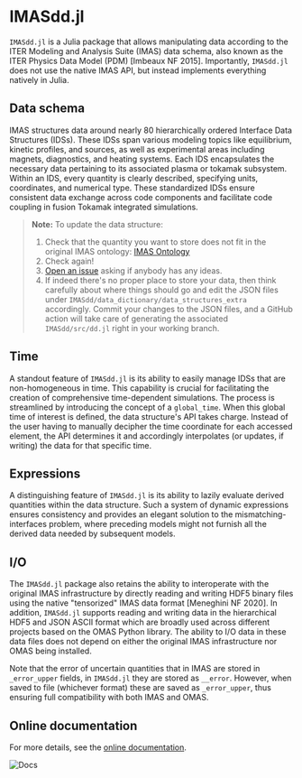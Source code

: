 # IMASdd.jl

`IMASdd.jl` is a Julia package that allows manipulating data according to the ITER Modeling and Analysis Suite (IMAS) data schema, also known as the ITER Physics Data Model (PDM) [Imbeaux NF 2015]. Importantly, `IMASdd.jl` does not use the native IMAS API, but instead implements everything natively in Julia.

## Data schema

IMAS structures data around nearly 80 hierarchically ordered Interface Data Structures (IDSs). These IDSs span various modeling topics like equilibrium, kinetic profiles, and sources, as well as experimental areas including magnets, diagnostics, and heating systems. Each IDS encapsulates the necessary data pertaining to its associated plasma or tokamak subsystem. Within an IDS, every quantity is clearly described, specifying units, coordinates, and numerical type. These standardized IDSs ensure consistent data exchange across code components and facilitate code coupling in fusion Tokamak integrated simulations.

> **Note:** To update the data structure:
>
> 1. Check that the quantity you want to store does not fit in the original IMAS ontology: [IMAS Ontology](https://gafusion.github.io/omas/schema.html)
> 2. Check again!
> 3. [Open an issue](https://github.com/ProjectTorreyPines/IMASdd.jl/issues) asking if anybody has any ideas.
> 4. If indeed there's no proper place to store your data, then think carefully about where things should go and edit the JSON files under `IMASdd/data_dictionary/data_structures_extra` accordingly. Commit your changes to the JSON files, and a GitHub action will take care of generating the associated `IMASdd/src/dd.jl` right in your working branch.

## Time

A standout feature of `IMASdd.jl` is its ability to easily manage IDSs that are non-homogeneous in time. This capability is crucial for facilitating the creation of comprehensive time-dependent simulations. The process is streamlined by introducing the concept of a `global_time`. When this global time of interest is defined, the data structure's API takes charge. Instead of the user having to manually decipher the time coordinate for each accessed element, the API determines it and accordingly interpolates (or updates, if writing) the data for that specific time.

## Expressions

A distinguishing feature of `IMASdd.jl` is its ability to lazily evaluate derived quantities within the data structure. Such a system of dynamic expressions ensures consistency and provides an elegant solution to the mismatching-interfaces problem, where preceding models might not furnish all the derived data needed by subsequent models.

## I/O

The `IMASdd.jl` package also retains the ability to interoperate with the original IMAS infrastructure by directly reading and writing HDF5 binary files using the native "tensorized" IMAS data format [Meneghini NF 2020]. In addition, `IMASdd.jl` supports reading and writing data in the hierarchical HDF5 and JSON ASCII format which are broadly used across different projects based on the OMAS Python library. The ability to I/O data in these data files does not depend on either the original IMAS infrastructure nor OMAS being installed.

Note that the error of uncertain quantities that in IMAS are stored in `_error_upper` fields, in `IMASdd.jl` they are stored as `__error`. However, when saved to file (whichever format) these are saved as `_error_upper`, thus ensuring full compatibility with both IMAS and OMAS.

## Online documentation

For more details, see the [online documentation](https://projecttorreypines.github.io/IMASdd.jl/dev).

![Docs](https://github.com/ProjectTorreyPines/IMASdd.jl/actions/workflows/make_docs.yml/badge.svg)
